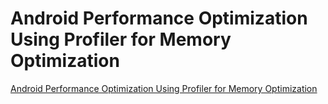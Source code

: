 # Android Performance Optimization Using Profiler for Memory Optimization
[Android Performance Optimization Using Profiler for Memory Optimization](https://aiwithcloud.com/2022/09/19/android_performance_optimization_using_profiler_for_memory_optimization/)